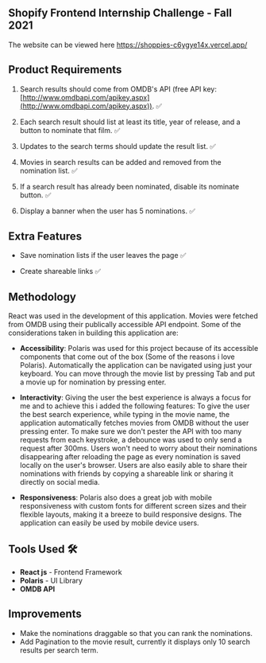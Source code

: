 
##  Shopify Frontend Internship Challenge - Fall 2021
The website can be viewed here https://shoppies-c6ygye14x.vercel.app/

## Product Requirements

1.  Search results should come from OMDB's API (free API key: [http://www.omdbapi.com/apikey.aspx](http://www.omdbapi.com/apikey.aspx)). ✅
    
2.  Each search result should list at least its title, year of release, and a button to nominate that film. ✅
    
3.  Updates to the search terms should update the result list. ✅
    
4.  Movies in search results can be added and removed from the nomination list. ✅
    
5.  If a search result has already been nominated, disable its nominate button. ✅
    
6.  Display a banner when the user has 5 nominations. ✅

## Extra Features
-   Save nomination lists if the user leaves the page ✅
    
-   Create shareable links ✅

## Methodology
React was used in the development of this application. Movies were fetched from OMDB using their publically accessible API endpoint. Some of the considerations taken in building this application are:

 - **Accessibility**: Polaris was used for this project because of its accessible components that come out of the box (Some of the reasons i love Polaris). Automatically the application can be navigated using just your keyboard. You can move through the movie list by pressing Tab and put a movie up for nomination by pressing enter. 
 - **Interactivity**: Giving the user the best experience is always a focus for me and to achieve this i added the following features: To give the user the best search experience, while typing in the movie name, the application automatically fetches movies from OMDB without the user pressing enter. To make sure we don't pester the API with too many requests from each keystroke, a debounce was used to only send a request after 300ms. Users won't need to worry about their nominations disappearing after reloading the page as every nomination is saved locally on the user's browser. Users are also easily able to share their nominations with friends by copying a shareable link or sharing it directly on social media.
 
 - **Responsiveness**: Polaris also does a great job with mobile responsiveness with custom fonts for different screen sizes and their flexible layouts, making it a breeze to build responsive designs. The application can easily be used by mobile device users.

 ## Tools Used 🛠️
 - **React js** - Frontend Framework 
 - **Polaris** - UI Library  
 - **OMDB API**

## Improvements


 - Make the nominations draggable so that you can rank the nominations.
 - Add Pagination to the movie result, currently it displays only 10 search results per search term.
  
